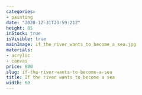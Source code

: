 ```yaml
---
categories:
- painting
date: "2020-12-31T23:59:21Z"
height: 85
inStock: true
isVisible: true
mainImage: if_the_river_wants_to_become_a_sea.jpg
materials:
- acrylic
- canvas
price: 800
slug: if-the-river-wants-to-become-a-sea
title: If the river wants to become a sea
width: 60
---
```


